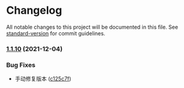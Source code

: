 # Changelog

All notable changes to this project will be documented in this file. See [standard-version](https://github.com/conventional-changelog/standard-version) for commit guidelines.

### [1.1.10](https://github.com/liuxiankun1234/notes/compare/v1.1.8...v1.1.10) (2021-12-04)


### Bug Fixes

* 手动修复版本 ([c125c7f](https://github.com/liuxiankun1234/notes/commit/c125c7fb17e9e7965787559157b79a2fd1d6853e))
